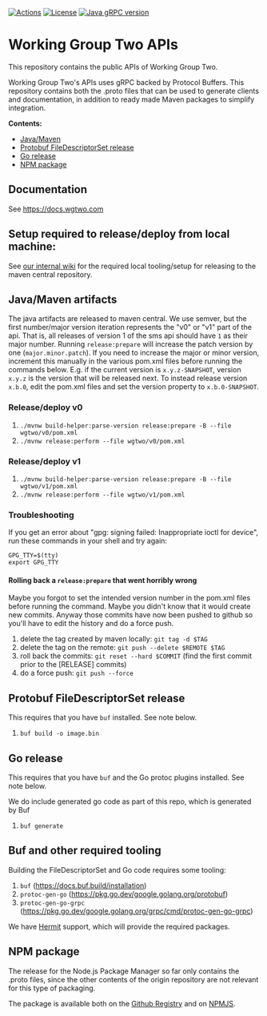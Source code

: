 [![Actions](https://github.com/working-group-two/wgtwoapis/workflows/Test%20all%20JDKs%20on%20all%20OSes/badge.svg)](https://github.com/working-group-two/wgtwoapis/actions)
[![License](https://img.shields.io/badge/License-Apache%202.0-blue.svg)](https://opensource.org/licenses/Apache-2.0)
[![Java gRPC version](https://img.shields.io/badge/gRPC%20Version-%201.38.0-blue.svg)](https://grpc.io/)


# Working Group Two APIs
This repository contains the public APIs of Working Group Two.

Working Group Two's APIs uses gRPC backed by Protocol Buffers. This repository contains both the
.proto files that can be used to generate clients and documentation, in addition to ready made
Maven packages to simplify integration.

**Contents:**
- [Java/Maven](#javamaven-artifacts)
- [Protobuf FileDescriptorSet release](#protobuf-filedescriptorset-release)
- [Go release](#go-release)
- [NPM package](#npm-package)

## Documentation

See https://docs.wgtwo.com

## Setup required to release/deploy from local machine:

See [our internal wiki](https://github.com/omnicate/loltel/wiki/Public-APIs#releasing-to-the-maven-central-repository) for the required local tooling/setup for releasing to the maven central repository.

## Java/Maven artifacts

The java artifacts are released to maven central. We use semver, but the first number/major
version iteration represents the "v0" or "v1" part of the api.
That is, all releases of version 1 of the sms api should have `1` as their major number.
Running `release:prepare` will increase the patch version by one (`major.minor.patch`).
If you need to increase the major or minor version, increment this manually in the various
pom.xml files before running the commands below.
E.g. if the current version is `x.y.z-SNAPSHOT`, version `x.y.z` is the version that will be released next.
To instead release version `x.b.0`, edit the pom.xml files and set the version property
to `x.b.0-SNAPSHOT`.

### Release/deploy v0

1. `./mvnw build-helper:parse-version release:prepare -B --file wgtwo/v0/pom.xml`
2. `./mvnw release:perform --file wgtwo/v0/pom.xml`

### Release/deploy v1

1. `./mvnw build-helper:parse-version release:prepare -B --file wgtwo/v1/pom.xml`
2. `./mvnw release:perform --file wgtwo/v1/pom.xml`

### Troubleshooting

If you get an error about "gpg: signing failed: Inappropriate ioctl for device", run these commands in your shell and try again:

```
GPG_TTY=$(tty)
export GPG_TTY
```

#### Rolling back a `release:prepare` that went horribly wrong

Maybe you forgot to set the intended version number in the pom.xml files before running the
command. Maybe you didn't know that it would create new commits. Anyway those commits have
now been pushed to github so you'll have to edit the history and do a force push.

1. delete the tag created by maven locally: `git tag -d $TAG`
2. delete the tag on the remote: `git push --delete $REMOTE $TAG`
3. roll back the commits: `git reset --hard $COMMIT`
(find the first commit prior to the [RELEASE] commits)
4. do a force push: `git push --force`

## Protobuf FileDescriptorSet release

This requires that you have `buf` installed. See note below.

1. `buf build -o image.bin`

## Go release

This requires that you have `buf` and the Go protoc plugins installed. See note below.

We do include generated go code as part of this repo, which is generated by Buf

1. `buf generate`

## Buf and other required tooling

Building the FileDescriptorSet and Go code requires some tooling:

1. `buf` (https://docs.buf.build/installation)
2. `protoc-gen-go` (https://pkg.go.dev/google.golang.org/protobuf)
2. `protoc-gen-go-grpc` (https://pkg.go.dev/google.golang.org/grpc/cmd/protoc-gen-go-grpc)

We have [Hermit](https://github.com/cashapp/hermit) support, which will provide the required packages.

## NPM package

The release for the Node.js Package Manager so far only contains the .proto files, since the other contents of the origin repository are not relevant for this type of packaging.

The package is available both on the [Github Registry](https://github.com/orgs/working-group-two/packages?repo_name=wgtwoapis) and on [NPMJS](https://www.npmjs.com/package/@working-group-two/wgtwoapis).
